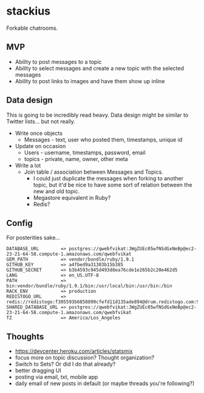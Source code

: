 # stackius

Forkable chatrooms.

## MVP

 * Ability to post messages to a topic
 * Ability to select messages and create a new topic with the selected messages
 * Ability to post links to images and have them show up inline

## Data design

This is going to be incredibly read heavy. Data design might be similar to Twitter lists... but not really.

  * Write once objects
    * Messages - text, user who posted them, timestamps, unique id
  * Update on occasion
    * Users - username, timestamps, password, email
    * topics - private, name, owner, other meta
  * Write a lot
    * Join table / association between Messages and Topics.
      * I could just duplicate the messages when forking to another topic, but it'd be nice to have some sort of relation between the new and old topic.
      * Megastore equivalent in Ruby?
      * Redis?


## Config

 For posterities sake...

    DATABASE_URL        => postgres://qwebfvikat:JWgZUEc05wfNSdGxNeBp@ec2-23-21-64-58.compute-1.amazonaws.com/qwebfvikat
    GEM_PATH            => vendor/bundle/ruby/1.9.1
    GITHUB_KEY          => a4fbed9a31303b15b385
    GITHUB_SECRET       => b3b4593c945d493d8ea76cde1e265b2c20e462d5
    LANG                => en_US.UTF-8
    PATH                => bin:vendor/bundle/ruby/1.9.1/bin:/usr/local/bin:/usr/bin:/bin
    RACK_ENV            => production
    REDISTOGO_URL       => redis://redistogo:f305593b6858899cfefd11d135ade894@drum.redistogo.com:9236/
    SHARED_DATABASE_URL => postgres://qwebfvikat:JWgZUEc05wfNSdGxNeBp@ec2-23-21-64-58.compute-1.amazonaws.com/qwebfvikat
    TZ                  => America/Los_Angeles

## Thoughts

 * <https://devcenter.heroku.com/articles/statsmix>
 * focus more on topic discussion? Thought organization?
 * Switch to Sets? Or did I do that already?
 * better dragging UI
 * posting via email, txt, mobile app
 * daily email of new posts in default (or maybe threads you're following?)
